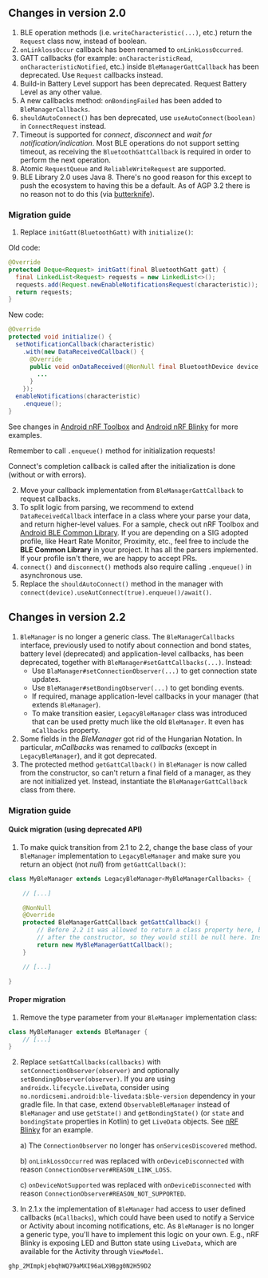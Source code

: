 ## Changes in version 2.0

1. BLE operation methods (i.e. `writeCharacteristic(...)`, etc.) return the `Request` class now, 
instead of boolean.
2. `onLinklossOccur` callback has been renamed to `onLinkLossOccurred`.
3. GATT callbacks (for example: `onCharacteristicRead`, `onCharacteristicNotified`, etc.) inside 
`BleManagerGattCallback` has been deprecated. Use `Request` callbacks instead.
4. Build-in Battery Level support has been deprecated. Request Battery Level as any other value.
5. A new callbacks method: `onBondingFailed` has been added to `BleManagerCallbacks`.
6. `shouldAutoConnect()` has ben deprecated, use `useAutoConnect(boolean)` in `ConnectRequest` instead.
7. Timeout is supported for *connect*, *disconnect* and *wait for notification/indication*.
Most BLE operations do not support setting timeout, as receiving the `BluetoothGattCallback` is required
in order to perform the next operation.
8. Atomic `RequestQueue` and `ReliableWriteRequest` are supported.  
9. BLE Library 2.0 uses Java 8. There's no good reason for this except to push the ecosystem to 
having this be a default. As of AGP 3.2 there is no reason not to do this
(via [butterknife](https://github.com/JakeWharton/butterknife)).

### Migration guide

1. Replace `initGatt(BluetoothGatt)` with `initialize()`:

Old code:
```java
@Override
protected Deque<Request> initGatt(final BluetoothGatt gatt) {
  final LinkedList<Request> requests = new LinkedList<>();
  requests.add(Request.newEnableNotificationsRequest(characteristic));
  return requests;
}
```
New code:
```java
@Override
protected void initialize() {
  setNotificationCallback(characteristic)
    .with(new DataReceivedCallback() {
      @Override
      public void onDataReceived(@NonNull final BluetoothDevice device, @NonNull final Data data) {
        ...
      }
    });
  enableNotifications(characteristic)
    .enqueue();
}
```

See changes in [Android nRF Toolbox](https://github.com/NordicSemiconductor/Android-nRF-Toolbox/) 
and [Android nRF Blinky](https://github.com/NordicSemiconductor/Android-nRF-Blinky/) for more examples.

Remember to call `.enqueue()` method for initialization requests!

Connect's completion callback is called after the initialization is done (without or with errors).

2. Move your callback implementation from `BleManagerGattCallback` to request callbacks.
3. To split logic from parsing, we recommend to extend `DataReceivedCallback` interface in a class 
where your parse your data, and return higher-level values. For a sample, check out nRF Toolbox 
and [Android BLE Common Library](https://github.com/NordicSemiconductor/Android-BLE-Common-Library/). 
If you are depending on a SIG adopted profile, like Heart Rate Monitor, Proximity, etc., 
feel free to include the **BLE Common Library** in your project. 
It has all the parsers implemented. If your profile isn't there, we are happy to accept PRs.
4. `connect()` and `disconnect()` methods also require calling `.enqueue()` in asynchronous use.
5. Replace the `shouldAutoConnect()` method in the manager with `connect(device).useAutConnect(true).enqueue()/await()`.

## Changes in version 2.2

1. `BleManager` is no longer a generic class. The `BleManagerCallbacks` interface, previously used 
   to notify about connection and bond states, battery level (deprecated) and application-level 
   callbacks, has been deprecated, together with `BleManager#setGattCallbacks(...)`. Instead:
   * Use `BlaManager#setConnectionObserver(...)` to get connection state updates.
   * Use `BleManager#setBondingObserver(...)` to get bonding events.
   * If required, manage application-level callbacks in your manager (that extends `BleManager`).
   * To make transition easier, `LegacyBleManager` class was introduced that can be used pretty
     much like the old `BleManager`. It even has `mCallbacks` property.
2. Some fields in the *BleManager* got rid of the Hungarian Notation. In particular,
   *mCallbacks* was renamed to *callbacks* (except in `LegacyBleManager`), and it got deprecated.
3. The protected method `getGattCallback()` in `BleManager` is now called from the 
   constructor, so can't return a final field of a manager, as they are not initialized yet.
   Instead, instantiate the `BleManagerGattCallback` class from there.
   
### Migration guide

#### Quick migration (using deprecated API)

1. To make quick transition from 2.1 to 2.2, change the base class of your `BleManager` implementation
   to `LegacyBleManager` and make sure you return an object (not *null*) from `getGattCallback()`:
   
```java
class MyBleManager extends LegacyBleManager<MyBleManagerCallbacks> {

    // [...]

    @NonNull
    @Override
    protected BleManagerGattCallback getGattCallback() {
        // Before 2.2 it was allowed to return a class property here, but properties are initiated
        // after the constructor, so they would still be null here. Instead, create a new object:
        return new MyBleManagerGattCallback();
    }

    // [...]

}
```

#### Proper migration

1. Remove the type parameter from your `BleManager` implementation class:

```java
class MyBleManager extends BleManager {
    // [...]
}
```  

2. Replace `setGattCallbacks(callbacks)` with `setConnectionObserver(observer)` and optionally
   `setBondingObserver(observer)`. If you are using `androidx.lifecycle.LiveData`, consider using
   `no.nordicsemi.android:ble-livedata:$ble-version` dependency in your gradle file. In that case,
   extend `ObservableBleManager` instead of `BleManager` and use `getState()` and `getBondingState()` 
   (or `state` and `bondingState` properties in Kotlin) to get `LiveData` objects. See 
   [nRF Blinky](https://github.com/NordicSemiconductor/Android-nRF-Blinky) for an example.
   
   a) The `ConnectionObserver` no longer has `onServicesDiscovered` method. 

   b) `onLinkLossOccurred` was replaced with `onDeviceDisconnected` with reason 
      `ConnectionObserver#REASON_LINK_LOSS`.
      
   c) `onDeviceNotSupported` was replaced with `onDeviceDisconnected` with reason
      `ConnectionObserver#REASON_NOT_SUPPORTED`.
      
3. In 2.1.x the implementation of `BleManager` had access to user defined callbacks (`mCallbacks`), 
   which could have been used to notify a Service or Activity about incoming notifications, etc. 
   As `BleManager` is no longer a generic type, you'll have to implement this logic on your own.
   E.g., nRF Blinky is exposing LED and Button state using `LiveData`, which are available for the
   Activity through `ViewModel`.


`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`